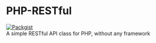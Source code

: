 # PHP-RESTful
[![Packgist](https://img.shields.io/packagist/v/carry0987/restful.svg?style=flat-square)](https://packagist.org/packages/carry0987/restful)  
A simple RESTful API class for PHP, without any framework
